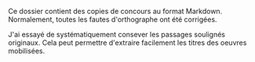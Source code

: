 Ce dossier contient des copies de concours au format Markdown.
Normalement, toutes les fautes d'orthographe ont été corrigées.

J'ai essayé de systématiquement consever les passages soulignés originaux. Cela peut permettre d'extraire facilement les titres des oeuvres mobilisées.
